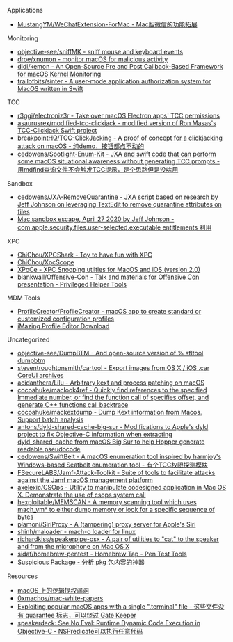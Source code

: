 Applications

* [MustangYM/WeChatExtension-ForMac - Mac版微信的功能拓展](https://github.com/MustangYM/WeChatExtension-ForMac)

Monitoring

* [objective-see/sniffMK - sniff mouse and keyboard events](https://github.com/objective-see/sniffMK)
* [droe/xnumon - monitor macOS for malicious activity](https://github.com/droe/xnumon)
* [didi/kemon - An Open-Source Pre and Post Callback-Based Framework for macOS Kernel Monitoring](https://github.com/didi/kemon)
* [trailofbits/sinter - A user-mode application authorization system for MacOS written in Swift](https://github.com/trailofbits/sinter)

TCC

* [r3ggi/electroniz3r - Take over macOS Electron apps' TCC permissions](https://github.com/r3ggi/electroniz3r)
* [asaurusrex/modified-tcc-clickjack - modified version of Ron Masas's TCC-Clickjack Swift project](https://github.com/asaurusrex/modified-tcc-clickjack)
* [breakpointHQ/TCC-ClickJacking - A proof of concept for a clickjacking attack on macOS - 纯demo，按钮都点不动的](https://github.com/breakpointHQ/TCC-ClickJacking)
* [cedowens/Spotlight-Enum-Kit - JXA and swift code that can perform some macOS situational awareness without generating TCC prompts - 用mdfind查询文件不会触发TCC提示，是个思路但是没啥用](https://github.com/cedowens/Spotlight-Enum-Kit)

Sandbox

* [cedowens/JXA-RemoveQuarantine - JXA script based on research by Jeff Johnson on leveraging TextEdit to remove quarantine attributes on files](https://github.com/cedowens/JXA-RemoveQuarantine)
* [Mac sandbox escape, April 27 2020 by Jeff Johnson - com.apple.security.files.user-selected.executable entitlements 利用](https://lapcatsoftware.com/articles/sandbox-escape.html)

XPC

* [ChiChou/XPCShark - Toy to have fun with XPC](https://github.com/ChiChou/XPCShark)
* [ChiChou/XpcScope](https://github.com/ChiChou/XpcScope)
* [XPoCe - XPC Snooping utilties for MacOS and iOS (version 2.0)](http://newosxbook.com/tools/XPoCe2.html)
* [blankwall/Offensive-Con - Talk and materials for Offensive Con presentation - Privileged Helper Tools](https://github.com/blankwall/Offensive-Con)

MDM Tools

* [ProfileCreator/ProfileCreator - macOS app to create standard or customized configuration profiles](https://github.com/ProfileCreator/ProfileCreator)
* [iMazing Profile Editor Download](https://imazing.com/profile-editor/download)

Uncategorized

* [objective-see/DumpBTM - And open-source version of % sfltool dumpbtm](https://github.com/objective-see/DumpBTM/)
* [steventroughtonsmith/cartool - Export images from OS X / iOS .car CoreUI archives](https://github.com/steventroughtonsmith/cartool)
* [acidanthera/Lilu - Arbitrary kext and process patching on macOS](https://github.com/acidanthera/Lilu)
* [cocoahuke/maclook4ref - Quickly find references to the specified Immediate number, or find the function call of specifies offset, and generate C++ functions call backtrace](https://github.com/cocoahuke/maclook4ref)
* [cocoahuke/mackextdump - Dump Kext information from Macos. Support batch analysis](https://github.com/cocoahuke/mackextdump)
* [antons/dyld-shared-cache-big-sur - Modifications to Apple's dyld project to fix Objective-C information when extracting dyld_shared_cache from macOS Big Sur to help Hopper generate readable pseudocode](https://github.com/antons/dyld-shared-cache-big-sur)
* [cedowens/SwiftBelt - A macOS enumeration tool inspired by harmjoy's Windows-based Seatbelt enumeration tool - 有个TCC权限探测模块](https://github.com/cedowens/SwiftBelt)
* [FSecureLABS/Jamf-Attack-Toolkit - Suite of tools to facilitate attacks against the Jamf macOS management platform](https://github.com/FSecureLABS/Jamf-Attack-Toolkit)
* [axelexic/CSOps - Utility to manipulate codesigned application in Mac OS X. Demonstrate the use of csops system call](https://github.com/axelexic/CSOps)
* [hexploitable/MEMSCAN - A memory scanning tool which uses mach_vm* to either dump memory or look for a specific sequence of bytes](https://github.com/hexploitable/MEMSCAN)
* [plamoni/SiriProxy - A (tampering) proxy server for Apple's Siri](https://github.com/plamoni/SiriProxy)
* [shinh/maloader - mach-o loader for linux](https://github.com/shinh/maloader)
* [richardkiss/speakerpipe-osx - A pair of utilities to "cat" to the speaker and from the microphone on Mac OS X](https://github.com/richardkiss/speakerpipe-osx)
* [sidaf/homebrew-pentest - Homebrew Tap - Pen Test Tools](https://github.com/sidaf/homebrew-pentest)
* [Suspicious Package - 分析 pkg 包内容的神器](https://mothersruin.com/software/SuspiciousPackage/get.html)

Resources

* [macOS 上的逻辑提权漏洞](https://xzfile.aliyuncs.com/upload/zcon/2018/2_macOS%20%E4%B8%8A%E7%9A%84%E9%80%BB%E8%BE%91%E6%8F%90%E6%9D%83%E6%BC%8F%E6%B4%9E_%E8%8F%9C%E4%B8%9D.pdf)
* [0xmachos/mac-white-papers](https://github.com/0xmachos/mac-white-papers)
* [Exploiting popular macOS apps with a single ".terminal" file - 这些文件没有 quarantee 标志，可以绕过 Gate Keeper](https://medium.com/@metnew/exploiting-popular-macos-apps-with-a-single-terminal-file-f6c2efdfedaa)
* [speakerdeck: See No Eval: Runtime Dynamic Code Execution in Objective-C - NSPredicate可以执行任意代码](https://speakerdeck.com/chichou/see-no-eval-runtime-dynamic-code-execution-in-objective-c)

